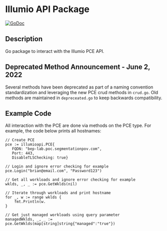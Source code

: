 # Illumio API Package

[![GoDoc](https://godoc.org/github.com/brian1917/illumioapi?status.svg)](https://godoc.org/github.com/brian1917/illumioapi)

## Description

Go package to interact with the Illumio PCE API.

## Deprecated Method Announcement - June 2, 2022
Several methods have been deprecated as part of a naming convention standardization and leveraging the new PCE crud methods in `crud.go`. Old methods
are maintained in `depreceated.go` to keep backwards compatibility.

## Example Code
All interaction with the PCE are done via methods on the PCE type. For example, the code below prints all hostnames:
```
// Create PCE
pce := illumioapi.PCE{
   FQDN: "bep-lab.poc.segmentationpov.com",
   Port: 443,
   DisableTLSChecking: true}

// Login and ignore error checking for example
pce.Login("brian@email.com", "Password123")

// Get all workloads and ignore error checking for example
wklds, _, _ := pce.GetWklds(nil)

// Iterate through workloads and print hostname
for _, w := range wklds {
    fmt.Println(w.
}

// Get just managed workloads using query parameter
managedWklds, _, _ := pce.GetWklds(map[string]string{"managed":"true"})
```